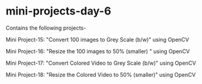# mini-projects-day-6
Contains the following projects-

Mini Project-15: "Convert 100 images to Grey Scale (b/w)" using OpenCV 

Mini Project-16: "Resize the 100 images to 50% (smaller) " using OpenCV

Mini Project-17: "Convert Colored Video to Grey Scale (b/w)" using OpenCV 

Mini Project-18: "Resize the Colored Video to 50% (smaller)" using OpenCV 
